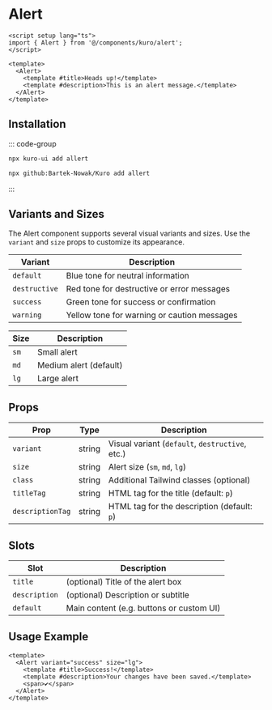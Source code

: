 # Alert

```vue
<script setup lang="ts">
import { Alert } from '@/components/kuro/alert';
</script>

<template>
  <Alert>
    <template #title>Heads up!</template>
    <template #description>This is an alert message.</template>
  </Alert>
</template>
```
## Installation

::: code-group
```bash [npx via npm]
npx kuro-ui add allert
```
```bash [npx via GitHub]
npx github:Bartek-Nowak/Kuro add allert
```
:::

## Variants and Sizes

The Alert component supports several visual variants and sizes. Use the `variant` and `size` props to customize its appearance.

| Variant     | Description                                  |
| ----------- | -------------------------------------------- |
| `default`   | Blue tone for neutral information            |
| `destructive` | Red tone for destructive or error messages   |
| `success`   | Green tone for success or confirmation       |
| `warning`   | Yellow tone for warning or caution messages  |

| Size | Description            |
| ---- | ---------------------- |
| `sm` | Small alert            |
| `md` | Medium alert (default) |
| `lg` | Large alert            |

## Props

| Prop           | Type   | Description                                 |
| -------------- | ------ | ------------------------------------------- |
| `variant`      | string | Visual variant (`default`, `destructive`, etc.) |
| `size`         | string | Alert size (`sm`, `md`, `lg`)               |
| `class`        | string | Additional Tailwind classes (optional)     |
| `titleTag`     | string | HTML tag for the title (default: `p`)      |
| `descriptionTag` | string | HTML tag for the description (default: `p`) |

## Slots

| Slot        | Description                         |
| ----------- | ----------------------------------- |
| `title`     | (optional) Title of the alert box   |
| `description` | (optional) Description or subtitle |
| `default`   | Main content (e.g. buttons or custom UI) |

## Usage Example

```vue
<template>
  <Alert variant="success" size="lg">
    <template #title>Success!</template>
    <template #description>Your changes have been saved.</template>
    <span>✔️</span>
  </Alert>
</template>
```